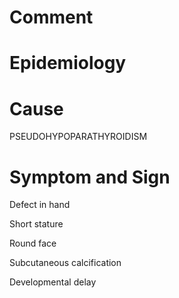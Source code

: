 # Comment

# Epidemiology

# Cause

PSEUDOHYPOPARATHYROIDISM

# Symptom and Sign

Defect in hand

Short stature

Round face

Subcutaneous calcification

Developmental delay

